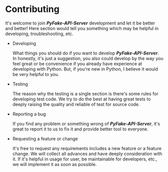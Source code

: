 # Contributing

It's welcome to join **_PyFake-API-Server_** development and let it be better and better! Here section would tell you something
which may be helpful in developing, troubleshooting, etc.

* Developing

    What things you should do if you want to develop **_PyFake-API-Server_**. In honestly, it's just a suggestion, you also could
develop by the way you feel great or be convenience if you already have experience at developing with Python. But, if you're
new in Python, I believe it would be very helpful to you.

* Testing

    The reason why the testing is a single section is there's some rules for developing test code. We try to do the best
at having great tests to deeply raising the quality and reliable of test for source code.

* Reporting a bug

    If you find any problem or something wrong of **_PyFake-API-Server_**, it's great to report it to us to fix it and provide
better tool to everyone.

* Requesting a feature or change

    It's free to request any requirements includes a new feature or a feature change. We will collect all advances and have
deeply consideration with it. If it's helpful in usage for user, be maintainable for developers, etc., we will implement
it as soon as possible.
